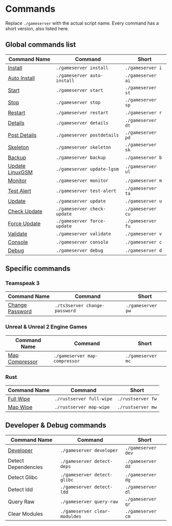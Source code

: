 # Commands

Replace `./gameserver` with the actual script name. Every command has a short version, also listed here.

## Global commands list

| Command Name                                         | Command                     | Short             |
| ---------------------------------------------------- | --------------------------- | ----------------- |
| [Install](install.md)                                | `./gameserver install`      | `./gameserver i`  |
| [Auto Install](install.md#auto-install)              | `./gameserver auto-install` | `./gameserver ai` |
| [Start](start-stop-restart.md#starting-a-server)     | `./gameserver start`        | `./gameserver st` |
| [Stop](start-stop-restart.md#stopping-a-server)      | `./gameserver stop`         | `./gameserver sp` |
| [Restart](start-stop-restart.md#restarting-a-server) | `./gameserver restart`      | `./gameserver r`  |
| [Details](details.md)                                | `./gameserver details`      | `./gameserver dt` |
| [Post Details](details.md#post-details)              | `./gameserver postdetails`  | `./gameserver pd` |
| [Skeleton](skeleton.md)                              | `./gameserver skeleton`     | `./gameserver sk` |
| [Backup](backup.md)                                  | `./gameserver backup`       | `./gameserver b`  |
| [Update LinuxGSM](update-lgsm.md)                    | `./gameserver update-lgsm`  | `./gameserver ul` |
| [Monitor](monitor.md)                                | `./gameserver monitor`      | `./gameserver m`  |
| [Test Alert](test-alert.md)                          | `./gameserver test-alert`   | `./gameserver ta` |
| [Update](update.md)                                  | `./gameserver update`       | `./gameserver u`  |
| [Check Update](check-update.md)                      | `./gameserver check-update` | `./gameserver cu` |
| [Force Update](force-update.md)                      | `./gameserver force-update` | `./gameserver fu` |
| [Validate](validate.md)                              | `./gameserver validate`     | `./gameserver v`  |
| [Console](console.md)                                | `./gameserver console`      | `./gameserver c`  |
| [Debug](debug.md)                                    | `./gameserver debug`        | `./gameserver d`  |

## Specific commands

### Teamspeak 3

| Command Name                          | Command                       | Short             |
| ------------------------------------- | ----------------------------- | ----------------- |
| [Change Password](change-password.md) | `./ts3server change-password` | `./gameserver pw` |

### Unreal & Unreal 2 Engine Games

| Command Name                        | Command                       | Short             |
| ----------------------------------- | ----------------------------- | ----------------- |
| [Map Compressor](map-compressor.md) | `./gameserver map-compressor` | `./gameserver mc` |

### Rust



| Command Name                        | Command                  | Short             |
| ----------------------------------- | ------------------------ | ----------------- |
| [Full Wipe](./#rust)                | `./rustserver full-wipe` | `./rustserver fw` |
| [Map Wipe](../game-servers/rust.md) | `./rustserver map-wipe`  | `./rustserver mw` |

## Developer & Debug commands

| Command Name                                                                                                                                    | Command                       | Short              |
| ----------------------------------------------------------------------------------------------------------------------------------------------- | ----------------------------- | ------------------ |
| [Developer](https://github.com/GameServerManagers/LinuxGSM-Docs/tree/0412348decd8889d020851076f6435bca490a773/developers/developer-commands.md) | `./gameserver developer`      | `./gameserver dev` |
| Detect Dependencies                                                                                                                             | `./gameserver detect-deps`    | `./gameserver dd`  |
| Detect Glibc                                                                                                                                    | `./gameserver detect-glibc`   | `./gameserver dg`  |
| Detect ldd                                                                                                                                      | `./gameserver detect-ldd`     | `./gameserver dl`  |
| Query Raw                                                                                                                                       | `./gameserver query-raw`      | `./gameserver qr`  |
| Clear Modules                                                                                                                                   | `./gameserver clear-moduldes` | `./gameserver cm`  |
